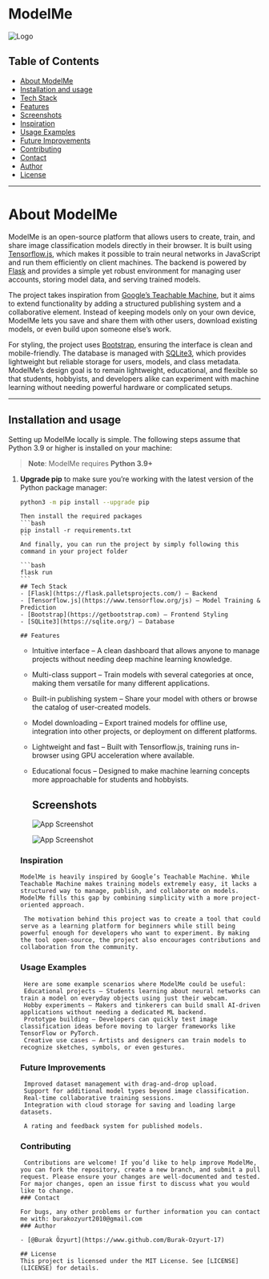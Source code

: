 
# ModelMe




![Logo](https://i.ibb.co/WNKFjhZm/Ads-z-tasar-m-2.png)


## Table of Contents
- [About ModelMe](#about-modelme)
- [Installation and usage](#installation-and-usage)
- [Tech Stack](#tech-stack)
- [Features](#features)
- [Screenshots](#screenshots)
- [Inspiration](#inspiration)
- [Usage Examples](#usage-examples)
- [Future Improvements](#future-improvements)
- [Contributing](#contributing)
- [Contact](#contact)
- [Author](#author)
- [License](#license)

---
# About ModelMe

ModelMe is an open-source platform that allows users to create, train, and share image classification models directly in their browser. It is built using [Tensorflow.js](https://www.tensorflow.org/js), which makes it possible to train neural networks in JavaScript and run them efficiently on client machines. The backend is powered by [Flask](https://flask.palletsprojects.com/) and provides a simple yet robust environment for managing user accounts, storing model data, and serving trained models.

The project takes inspiration from [Google’s Teachable Machine](https://teachablemachine.withgoogle.com/), but it aims to extend functionality by adding a structured publishing system and a collaborative element. Instead of keeping models only on your own device, ModelMe lets you save and share them with other users, download existing models, or even build upon someone else’s work.

For styling, the project uses [Bootstrap](https://getbootstrap.com), ensuring the interface is clean and mobile-friendly. The database is managed with [SQLite3](https://sqlite.org/), which provides lightweight but reliable storage for users, models, and class metadata. ModelMe’s design goal is to remain lightweight, educational, and flexible so that students, hobbyists, and developers alike can experiment with machine learning without needing powerful hardware or complicated setups.

---
## Installation and usage

Setting up ModelMe locally is simple. The following steps assume that Python 3.9 or higher is installed on your machine:

> **Note**: ModelMe requires **Python 3.9+**

1. **Upgrade pip** to make sure you’re working with the latest version of the Python package manager:
   ```bash
   python3 -m pip install --upgrade pip
   ```
       Then install the required packages
       ```bash
       pip install -r requirements.txt
       ```
       And finally, you can run the project by simply following this  command in your project folder

       ```bash
       flask run
       ```
       ## Tech Stack
       - [Flask](https://flask.palletsprojects.com/) – Backend
       - [Tensorflow.js](https://www.tensorflow.org/js) – Model Training & Prediction
       - [Bootstrap](https://getbootstrap.com) – Frontend Styling
       - [SQLite3](https://sqlite.org/) – Database

       ## Features

    - Intuitive interface – A clean dashboard that allows anyone to manage projects without needing deep machine learning knowledge.

    - Multi-class support – Train models with several categories at once, making them versatile for many different applications.

    - Built-in publishing system – Share your model with others or browse the catalog of user-created models.

    - Model downloading – Export trained models for offline use, integration into other projects, or deployment on different platforms.

    - Lightweight and fast – Built with Tensorflow.js, training runs in-browser using GPU acceleration where available.

    - Educational focus – Designed to make machine learning concepts more approachable for students and hobbyists.



       ## Screenshots

       ![App Screenshot](https://i.ibb.co/PSnbFNx/Screenshot-2025-08-23-134859.png)

       ![App Screenshot](https://i.ibb.co/BHNmcw1W/Screenshot-2025-08-23-135117.png)


     ### Inspiration
       ModelMe is heavily inspired by Google’s Teachable Machine. While Teachable Machine makes training models extremely easy, it lacks a structured way to manage, publish, and collaborate on models. ModelMe fills this gap by combining simplicity with a more project-oriented approach.

        The motivation behind this project was to create a tool that could serve as a learning platform for beginners while still being powerful enough for developers who want to experiment. By making the tool open-source, the project also encourages contributions and collaboration from the community.

    ### Usage Examples
        Here are some example scenarios where ModelMe could be useful:
        Educational projects – Students learning about neural networks can train a model on everyday objects using just their webcam.
        Hobby experiments – Makers and tinkerers can build small AI-driven applications without needing a dedicated ML backend.
        Prototype building – Developers can quickly test image classification ideas before moving to larger frameworks like TensorFlow or PyTorch.
        Creative use cases – Artists and designers can train models to recognize sketches, symbols, or even gestures.

      ### Future Improvements
        Improved dataset management with drag-and-drop upload.
        Support for additional model types beyond image classification.
        Real-time collaborative training sessions.
        Integration with cloud storage for saving and loading large datasets.

        A rating and feedback system for published models.
      ### Contributing

        Contributions are welcome! If you’d like to help improve ModelMe, you can fork the repository, create a new branch, and submit a pull request. Please ensure your changes are well-documented and tested. For major changes, open an issue first to discuss what you would like to change.
       ### Contact

       For bugs, any other problems or further information you can contact me with: burakozyurt2010@gmail.com
       ### Author

       - [@Burak Özyurt](https://www.github.com/Burak-Ozyurt-17)

       ## License
       This project is licensed under the MIT License. See [LICENSE](LICENSE) for details.

